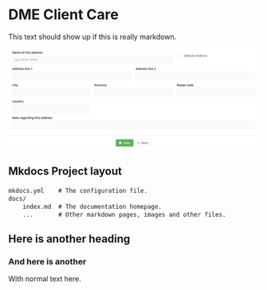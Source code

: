 # DME Client Care

This text should show up if this is really markdown.

![New address dialog](img/newaddress.png)

## Mkdocs Project layout

    mkdocs.yml    # The configuration file.
    docs/
        index.md  # The documentation homepage.
        ...       # Other markdown pages, images and other files.
		
## Here is another heading
### And here is another
With normal text here.
